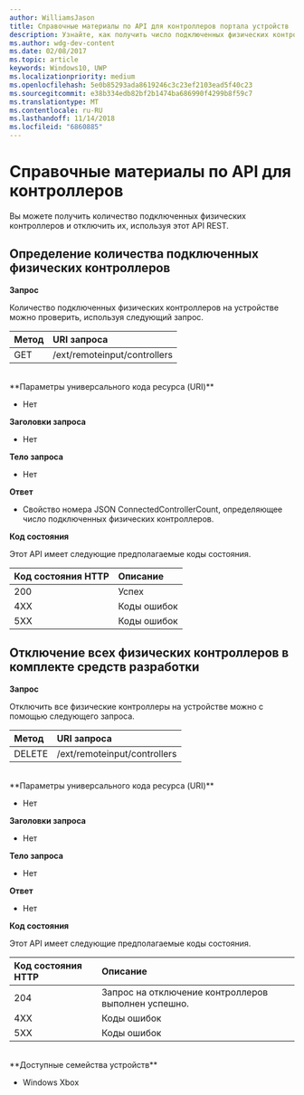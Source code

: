 ```yaml
---
author: WilliamsJason
title: Справочные материалы по API для контроллеров портала устройств
description: Узнайте, как получить число подключенных физических контроллеров и отключить их программными средствами.
ms.author: wdg-dev-content
ms.date: 02/08/2017
ms.topic: article
keywords: Windows10, UWP
ms.localizationpriority: medium
ms.openlocfilehash: 5e0b85293ada8619246c3c23ef2103ead5f40c23
ms.sourcegitcommit: e38b334edb82bf2b1474ba686990f4299b8f59c7
ms.translationtype: MT
ms.contentlocale: ru-RU
ms.lasthandoff: 11/14/2018
ms.locfileid: "6860885"
---
```

# <a name="controller-api-reference"></a>Справочные материалы по API для контроллеров   
Вы можете получить количество подключенных физических контроллеров и отключить их, используя этот API REST.

## <a name="determine-the-number-of-attached-physical-controllers"></a>Определение количества подключенных физических контроллеров

**Запрос**

Количество подключенных физических контроллеров на устройстве можно проверить, используя следующий запрос.

Метод      | URI запроса
:------     | :-----
GET | /ext/remoteinput/controllers
<br />
**Параметры универсального кода ресурса (URI)**

- Нет

**Заголовки запроса**

- Нет

**Тело запроса**   

- Нет

**Ответ**   

- Свойство номера JSON ConnectedControllerCount, определяющее число подключенных физических контроллеров.

**Код состояния**

Этот API имеет следующие предполагаемые коды состояния.

Код состояния HTTP      | Описание
:------     | :-----
200 | Успех
4XX | Коды ошибок
5XX | Коды ошибок

## <a name="disconnect-all-physical-controllers-on-the-devkit"></a>Отключение всех физических контроллеров в комплекте средств разработки

**Запрос**

Отключить все физические контроллеры на устройстве можно с помощью следующего запроса.

Метод      | URI запроса
:------     | :-----
DELETE | /ext/remoteinput/controllers
<br />
**Параметры универсального кода ресурса (URI)**

- Нет

**Заголовки запроса**

- Нет

**Тело запроса**   

- Нет

**Ответ**   

- Нет 

**Код состояния**

Этот API имеет следующие предполагаемые коды состояния.

Код состояния HTTP      | Описание
:------     | :-----
204 | Запрос на отключение контроллеров выполнен успешно.
4XX | Коды ошибок
5XX | Коды ошибок

<br />
**Доступные семейства устройств**

* Windows Xbox
